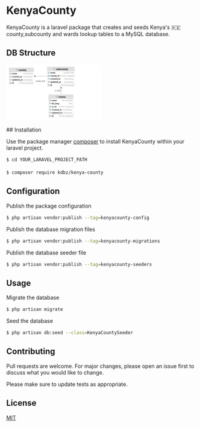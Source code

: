 # KenyaCounty

KenyaCounty is a laravel package that creates and seeds Kenya's :kenya: county,subcounty and wards lookup tables to a MySQL database.

## DB Structure
<p style="align:center">
    <img alt="DB Schema" src="https://github.com/kdbz/kenya-county/blob/main/schema.png" style="width:50%;">
</p>
## Installation

Use the package manager [composer](https://getcomposer.org/) to install KenyaCounty within your laravel project.

```bash
$ cd YOUR_LARAVEL_PROJECT_PATH

$ composer require kdbz/kenya-county
```

## Configuration

Publish the package configuration
```bash
$ php artisan vendor:publish --tag=kenyacounty-config
```

Publish the database migration files
```bash
$ php artisan vendor:publish --tag=kenyacounty-migrations
```

Publish the database seeder file
```bash
$ php artisan vendor:publish --tag=kenyacounty-seeders
```

## Usage
Migrate the database
```bash
$ php artisan migrate
```
Seed the database
```bash
$ php artisan db:seed --class=KenyaCountySeeder
```

## Contributing
Pull requests are welcome. For major changes, please open an issue first to discuss what you would like to change.

Please make sure to update tests as appropriate.

## License
[MIT](https://choosealicense.com/licenses/mit/)